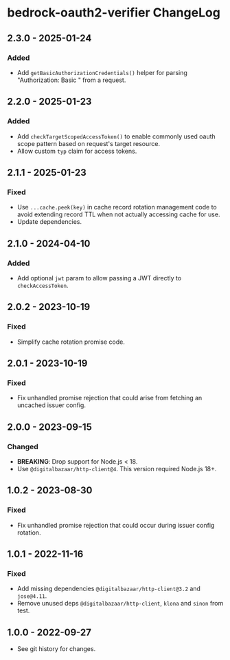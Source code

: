 # bedrock-oauth2-verifier ChangeLog

## 2.3.0 - 2025-01-24

### Added
- Add `getBasicAuthorizationCredentials()` helper for parsing
  "Authorization: Basic <credentials>" from a request.

## 2.2.0 - 2025-01-23

### Added
- Add `checkTargetScopedAccessToken()` to enable commonly used oauth scope
  pattern based on request's target resource.
- Allow custom `typ` claim for access tokens.

## 2.1.1 - 2025-01-23

### Fixed
- Use `...cache.peek(key)` in cache record rotation management code to
  avoid extending record TTL when not actually accessing cache for use.
- Update dependencies.

## 2.1.0 - 2024-04-10

### Added
- Add optional `jwt` param to allow passing a JWT directly
  to `checkAccessToken`.

## 2.0.2 - 2023-10-19

### Fixed
- Simplify cache rotation promise code.

## 2.0.1 - 2023-10-19

### Fixed
- Fix unhandled promise rejection that could arise from fetching
  an uncached issuer config.

## 2.0.0 - 2023-09-15

### Changed
- **BREAKING**: Drop support for Node.js < 18.
- Use `@digitalbazaar/http-client@4`. This version required Node.js 18+.

## 1.0.2 - 2023-08-30

### Fixed
- Fix unhandled promise rejection that could occur during issuer config
  rotation.

## 1.0.1 - 2022-11-16

### Fixed
- Add missing dependencies `@digitalbazaar/http-client@3.2` and `jose@4.11`.
- Remove unused deps `@digitalbazaar/http-client`, `klona` and `sinon` from
  test.

## 1.0.0 - 2022-09-27

- See git history for changes.
